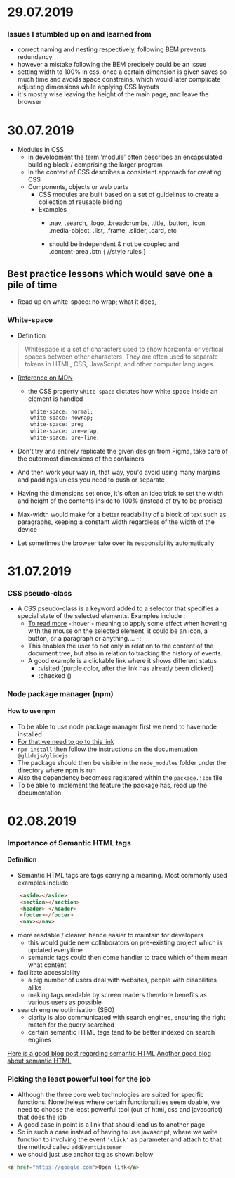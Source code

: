 # 29.07.2019
### Issues I stumbled up on and learned from
- correct naming and nesting respectively, following BEM prevents redundancy
- however a mistake following the BEM precisely could be an issue
- setting width to 100% in css, once a certain dimension is given saves so much time and avoids space constrains, which would later complicate adjusting dimensions while applying CSS layouts
- it's mostly wise leaving the height of the main page, and leave the browser 

# 30.07.2019
- Modules in CSS 
  - In development the term 'module' often describes an encapsulated building block / comprising the larger program
  - In the context of CSS describes a consistent approach for creating CSS
  - Components, objects or web parts
    - CSS modules are built based on a set of guidelines to create a collection of reusable bilding 
    - Examples 
      - .nav, .search, .logo, .breadcrumbs, .title, .button, .icon, .media-object, .list, .frame, .slider, .card, etc

      - should be independent & not be coupled and   
      .content-area .btn {
   //style rules
          } 
 ## Best practice lessons which would save one a pile of time
 - Read up on white-space: no wrap; what it does, 
 ### White-space
 - Definition 
 > Whitespace is a set of characters used to show horizontal or vertical spaces between other characters. They are often used to separate tokens in HTML, CSS, JavaScript, and other computer languages.
 - [Reference on MDN](https://developer.mozilla.org/en-US/docs/Glossary/whitespace)

    - the CSS property `white-space` dictates how white space inside an element is handled
    ```css
        white-space: normal;
        white-space: nowrap;
        white-space: pre;
        white-space: pre-wrap;
        white-space: pre-line;
    ```
 - Don't try and entirely replicate the given design from Figma, take care of the outermost dimensions of the containers
 - And then work your way in, that way, you'd avoid using many margins and paddings unless you need to push or separate 
 - Having the dimensions set once, it's often an idea trick to set the width and height of the contents inside to 100% (instead of try to be precise)
 - Max-width would make for a better readability of a block of text such as paragraphs, keeping a constant width regardless of the width of the device
 - Let sometimes the browser take over its responsibility automatically  

# 31.07.2019
### CSS pseudo-class
- A CSS pseudo-class is a keyword added to a selector that specifies a special state of the selected elements. Examples include :
    - [To read more](https://developer.mozilla.org/en-US/docs/Web/CSS/Pseudo-classes)
    -:hover - meaning to apply some effect when hovering with the mouse on the selected element, it could be an icon, a button, or a paragraph or anything....
    -: 
    - This enables the user to not only in relation to the content of the document tree, but also in relation to tracking the history of events. 
    - A good example is a clickable link where it shows different status 
        - :visited (purple color, after the link has already been clicked)
        - :checked ()

### Node package manager (npm)
#### How to use npm
- To be able to use node package manager first we need to have node installed
- [For that we need to go to this link](https://nodejs.org/en/download/)
- `npm install` then follow the instructions on the documentation ` @glidejs/glidejs`
- The package should then be visible in the `node_modules` folder under the directory where npm is run
- Also the dependency becomees registered within the `package.json` file
- To be able to implement the feature the package has, read up the documentation

# 02.08.2019
 ### Importance of Semantic HTML tags
 #### Definition
   - Semantic HTML tags are tags carrying a meaning. Most commonly used examples include
 ```html
     <aside></aside> 
     <section></section> 
     <header> </header>
     <footer></footer>
     <nav></nav>
 ```
 - more readable / clearer, hence easier to maintain for developers
   - this would guide new collaborators on pre-existing project which is updated everytime
   - semantic tags could then come handier to trace which of them mean what content
 - facilitate accessibility
   - a big number of users  deal with websites, people with disabilities alike
   - making tags readable by screen readers therefore benefits as various users as possible
 - search engine optimisation (SEO)
   - clarity is also communicated with search engines, ensuring the right match for the query searched
   - certain semantic HTML tags tend to be better indexed on search engines

[Here is a good blog post regarding semantic HTML](https://www.lambdatest.com/blog/importance-of-semantic-html-in-modern-web-development/)
[Another good blog about semantic HTML](https://www.lifewire.com/why-use-semantic-html-3468271)

### Picking the least powerful tool for the job
- Although the three core web technologies are suited for specific functions. Nonetheless where certain functionalities seem doable, we need to choose the least powerful tool (out of html, css and javascript) that does the job
- A good case in point is a link that should lead us to another page
- So in such a case instead of having to use javascript, where we write function to involving the event `'click'` as parameter and attach to that the method called `addEventListener`
- we should just use anchor tag as shown below
```html 
<a href="https://google.com">Open link</a>
```


